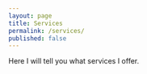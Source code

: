 ```yaml
---
layout: page
title: Services
permalink: /services/
published: false
---
```


Here I will tell you what services I offer.
